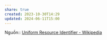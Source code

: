 ```yaml
---
share: true
created: 2023-10-30T14:29
updated: 2024-06-11T15:00
---
```


Nguồn:: [Uniform Resource Identifier - Wikipedia](https://en.wikipedia.org/wiki/Uniform_Resource_Identifier)